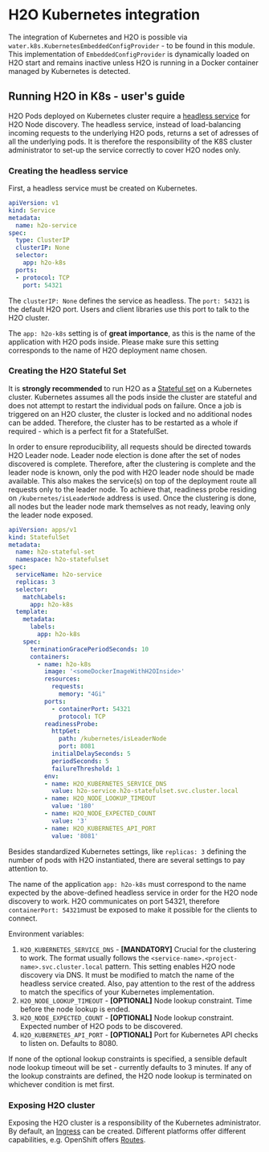# H2O Kubernetes integration

The integration of Kubernetes and H2O is possible via `water.k8s.KubernetesEmbeddedConfigProvider` - to be found
in this module. This implementation of `EmbeddedConfigProvider` is dynamically loaded on H2O start and remains inactive
unless H2O is running in a Docker container managed by Kubernetes is detected.  

## Running H2O in K8s - user's guide

H2O Pods deployed on Kubernetes cluster require a 
[headless service](https://kubernetes.io/docs/concepts/services-networking/service/#headless-services) 
for H2O Node discovery. The headless service, instead of load-balancing incoming requests to the underlying
H2O pods, returns a set of adresses of all the underlying pods. It is therefore the responsibility of the K8S
cluster administrator to set-up the service correctly to cover H2O nodes only.

### Creating the headless service
First, a headless service must be created on Kubernetes.  

```yaml
apiVersion: v1
kind: Service
metadata:
  name: h2o-service
spec:
  type: ClusterIP
  clusterIP: None
  selector:
    app: h2o-k8s
  ports:
  - protocol: TCP
    port: 54321
```

The `clusterIP: None` defines the service as headless. The `port: 54321` is the default H2O port. Users and client libraries
use this port to talk to the H2O cluster.

The `app: h2o-k8s` setting is of **great importance**, as this is the name of the application with H2O pods inside. 
Please make sure this setting corresponds to the name of H2O deployment name chosen.

### Creating the H2O Stateful Set

It is **strongly recommended** to run H2O as a [Stateful set](https://kubernetes.io/docs/concepts/workloads/controllers/statefulset/)
on a Kubernetes cluster. Kubernetes assumes all the pods inside the cluster are stateful and does not attempt to restart
the individual pods on failure. Once a job is triggered on an H2O cluster, the cluster is locked and no additional nodes
can be added. Therefore, the cluster has to be restarted as a whole if required - which is a perfect fit for a StatefulSet.

In order to ensure reproducibility, all requests should be directed towards H2O Leader node. Leader node election is done
after the set of nodes discovered is complete. Therefore, after the clustering is complete and the leader node is known,
only the pod with H2O leader node should be made available. This also makes the service(s) on top of the deployment route
all requests only to the leader node. To achieve that, readiness probe residing on `/kubernetes/isLeaderNode` address is used.
Once the clustering is done, all nodes but the leader node mark themselves as not ready, leaving only the leader node exposed.

```yaml
apiVersion: apps/v1
kind: StatefulSet
metadata:
  name: h2o-stateful-set
  namespace: h2o-statefulset
spec:
  serviceName: h2o-service
  replicas: 3
  selector:
    matchLabels:
      app: h2o-k8s
  template:
    metadata:
      labels:
        app: h2o-k8s
    spec:
      terminationGracePeriodSeconds: 10
      containers:
        - name: h2o-k8s
          image: '<someDockerImageWithH2OInside>'
          resources:
            requests:
              memory: "4Gi"
          ports:
            - containerPort: 54321
              protocol: TCP
          readinessProbe:
            httpGet:
              path: /kubernetes/isLeaderNode
              port: 8081
            initialDelaySeconds: 5
            periodSeconds: 5
            failureThreshold: 1
          env:
          - name: H2O_KUBERNETES_SERVICE_DNS
            value: h2o-service.h2o-statefulset.svc.cluster.local
          - name: H2O_NODE_LOOKUP_TIMEOUT
            value: '180'
          - name: H2O_NODE_EXPECTED_COUNT
            value: '3'
          - name: H2O_KUBERNETES_API_PORT
            value: '8081'
```
Besides standardized Kubernetes settings, like `replicas: 3` defining the number of pods with H2O instantiated, there are
several settings to pay attention to.

The name of the application `app: h2o-k8s` must correspond to the name expected by the above-defined headless service in order
for the H2O node discovery to work. H2O communicates on port 54321, therefore `containerPort: 54321`must be exposed to
make it possible for the clients to connect.

Environment variables:

1. `H2O_KUBERNETES_SERVICE_DNS` - **[MANDATORY]** Crucial for the clustering to work. The format usually follows the
 `<service-name>.<project-name>.svc.cluster.local` pattern. This setting enables H2O node discovery via DNS.
  It must be modified to match the name of the headless service created. Also, pay attention to the rest of the address
  to match the specifics of your Kubernetes implementation.
1. `H2O_NODE_LOOKUP_TIMEOUT` - **[OPTIONAL]** Node lookup constraint. Time before the node lookup is ended. 
1. `H2O_NODE_EXPECTED_COUNT` - **[OPTIONAL]** Node lookup constraint. Expected number of H2O pods to be discovered.
1. `H2O_KUBERNETES_API_PORT` - **[OPTIONAL]** Port for Kubernetes API checks to listen on. Defaults to 8080.

If none of the optional lookup constraints is specified, a sensible default node lookup timeout will be set - currently
defaults to 3 minutes. If any of the lookup constraints are defined, the H2O node lookup is terminated on whichever 
condition is met first.

### Exposing H2O cluster

Exposing the H2O cluster is a responsibility of the Kubernetes administrator. By default, an
 [Ingress](https://kubernetes.io/docs/concepts/services-networking/ingress/) can be created. Different platforms offer
 different capabilities, e.g. OpenShift offers [Routes](https://docs.openshift.com/container-platform/4.3/networking/routes/route-configuration.html).
